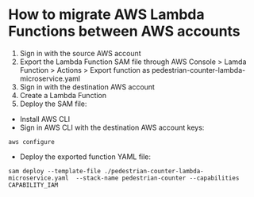 # How to migrate AWS Lambda Functions between AWS accounts
1. Sign in with the source AWS account
2. Export the Lambda Function SAM file through AWS Console > Lamda Function > Actions > Export function as pedestrian-counter-lambda-microservice.yaml
3. Sign in with the destination AWS account
4. Create a Lambda Function
5. Deploy the SAM file:
- Install AWS CLI
- Sign in AWS CLI with the destination AWS account keys:

`aws configure`

- Deploy the exported function YAML file:

`sam deploy --template-file ./pedestrian-counter-lambda-microservice.yaml  --stack-name pedestrian-counter --capabilities CAPABILITY_IAM`
